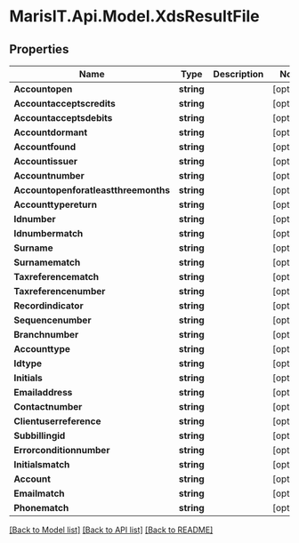 
# MarisIT.Api.Model.XdsResultFile

## Properties

Name | Type | Description | Notes
------------ | ------------- | ------------- | -------------
**Accountopen** | **string** |  | [optional] 
**Accountacceptscredits** | **string** |  | [optional] 
**Accountacceptsdebits** | **string** |  | [optional] 
**Accountdormant** | **string** |  | [optional] 
**Accountfound** | **string** |  | [optional] 
**Accountissuer** | **string** |  | [optional] 
**Accountnumber** | **string** |  | [optional] 
**Accountopenforatleastthreemonths** | **string** |  | [optional] 
**Accounttypereturn** | **string** |  | [optional] 
**Idnumber** | **string** |  | [optional] 
**Idnumbermatch** | **string** |  | [optional] 
**Surname** | **string** |  | [optional] 
**Surnamematch** | **string** |  | [optional] 
**Taxreferencematch** | **string** |  | [optional] 
**Taxreferencenumber** | **string** |  | [optional] 
**Recordindicator** | **string** |  | [optional] 
**Sequencenumber** | **string** |  | [optional] 
**Branchnumber** | **string** |  | [optional] 
**Accounttype** | **string** |  | [optional] 
**Idtype** | **string** |  | [optional] 
**Initials** | **string** |  | [optional] 
**Emailaddress** | **string** |  | [optional] 
**Contactnumber** | **string** |  | [optional] 
**Clientuserreference** | **string** |  | [optional] 
**Subbillingid** | **string** |  | [optional] 
**Errorconditionnumber** | **string** |  | [optional] 
**Initialsmatch** | **string** |  | [optional] 
**Account** | **string** |  | [optional] 
**Emailmatch** | **string** |  | [optional] 
**Phonematch** | **string** |  | [optional] 

[[Back to Model list]](../README.md#documentation-for-models)
[[Back to API list]](../README.md#documentation-for-api-endpoints)
[[Back to README]](../README.md)

